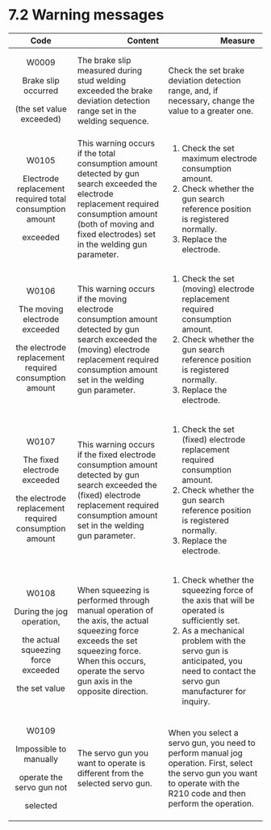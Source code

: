 # 7.2 Warning messages

|                  Code             | 　　　　　　Content                                                                  | 　　　　　　Measure                                                                                                   |
| :----------------------------------------------------: | -------------------------------------- | ---------------------------------------------------- |
|      <p>W0009 </p><p>Brake slip occurred</p><p>(the set value exceeded)</p>     | The brake slip measured during stud welding exceeded the brake deviation detection range set in the welding sequence.                  | Check the set brake deviation detection range, and, if necessary, change the value to a greater one.                                                               |
|       <p>W0105 </p><p>Electrode replacement required total consumption amount </p><p>exceeded</p>       | This warning occurs if the total consumption amount detected by gun search exceeded the electrode replacement required consumption amount (both of moving and fixed electrodes) set in the welding gun parameter.       | <ol><li>Check the set maximum electrode consumption amount.</li><li>Check whether the gun search reference position is registered normally.</li><li>Replace the electrode.</li></ol>        |
|      <p>W0106 </p><p>The moving electrode exceeded </p><p>the electrode replacement required consumption amount</p>      | This warning occurs if the moving electrode consumption amount detected by gun search exceeded the (moving) electrode replacement required consumption amount set in the welding gun parameter.             | <ol><li>Check the set (moving) electrode replacement required consumption amount. </li><li>Check whether the gun search reference position is registered normally.</li><li>Replace the electrode.</li></ol>   |
|      <p>W0107 </p><p>The fixed electrode exceeded </p><p>the electrode replacement required consumption amount</p>     | This warning occurs if the fixed electrode consumption amount detected by gun search exceeded the (fixed) electrode replacement required consumption amount set in the welding gun parameter.             | <ol><li>Check the set (fixed) electrode replacement required consumption amount. </li><li>Check whether the gun search reference position is registered normally.</li><li>Replace the electrode.</li></ol> |
| <p>W0108 </p><p>During the jog operation, </p><p>the actual squeezing force exceeded </p><p>the set value</p> | When squeezing is performed through manual operation of the axis, the actual squeezing force exceeds the set squeezing force. When this occurs, operate the servo gun axis in the opposite direction. | <ol><li>Check whether the squeezing force of the axis that will be operated is sufficiently set.</li><li>As a mechanical problem with the servo gun is anticipated, you need to contact the servo gun manufacturer for inquiry. </li></ol><p></p> |
|  <p>W0109 </p><p>Impossible to manually </p><p>operate the servo gun not </p><p>selected</p> | The servo gun you want to operate is different from the selected servo gun.                                             | When you select a servo gun, you need to perform manual jog operation. First, select the servo gun you want to operate with the R210 code and then perform the operation.                                          |
